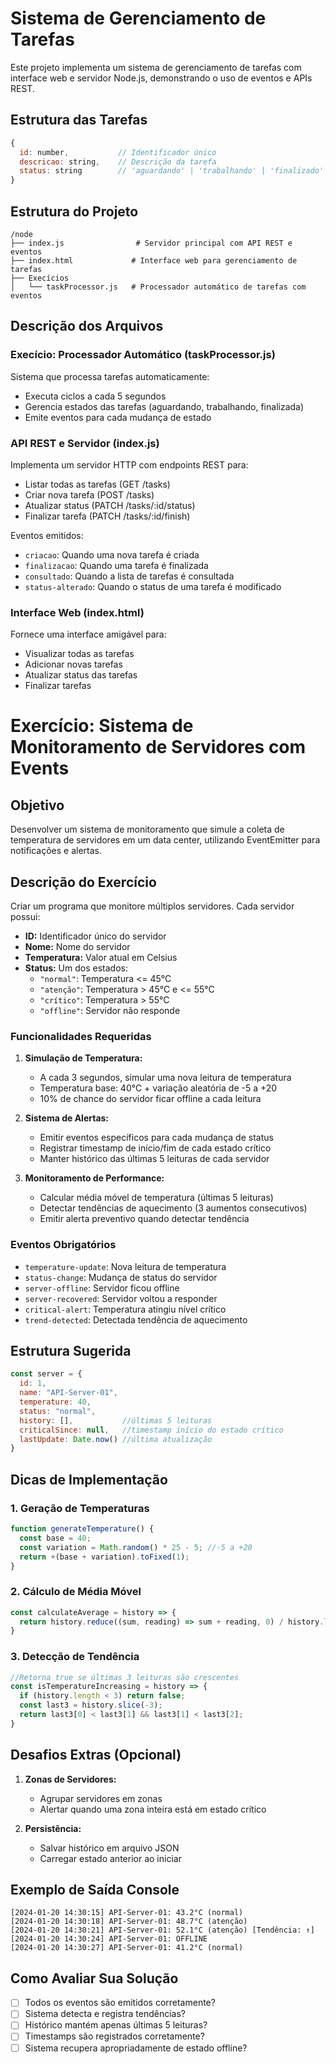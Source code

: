 # Sistema de Gerenciamento de Tarefas
Este projeto implementa um sistema de gerenciamento de tarefas com interface web e servidor Node.js, demonstrando o uso de eventos e APIs REST.

## Estrutura das Tarefas

```javascript
{
  id: number,           // Identificador único
  descricao: string,    // Descrição da tarefa
  status: string        // 'aguardando' | 'trabalhando' | 'finalizado'
}
```

## Estrutura do Projeto

```
/node
├── index.js                # Servidor principal com API REST e eventos
├── index.html             # Interface web para gerenciamento de tarefas
├── Execícios
│   └── taskProcessor.js   # Processador automático de tarefas com eventos
```

## Descrição dos Arquivos
### Execício: Processador Automático (taskProcessor.js)
Sistema que processa tarefas automaticamente:
- Executa ciclos a cada 5 segundos
- Gerencia estados das tarefas (aguardando, trabalhando, finalizada)
- Emite eventos para cada mudança de estado

### API REST e Servidor (index.js)
Implementa um servidor HTTP com endpoints REST para:
- Listar todas as tarefas (GET /tasks)
- Criar nova tarefa (POST /tasks)
- Atualizar status (PATCH /tasks/:id/status)
- Finalizar tarefa (PATCH /tasks/:id/finish)

Eventos emitidos:
- `criacao`: Quando uma nova tarefa é criada
- `finalizacao`: Quando uma tarefa é finalizada
- `consultado`: Quando a lista de tarefas é consultada
- `status-alterado`: Quando o status de uma tarefa é modificado

### Interface Web (index.html)
Fornece uma interface amigável para:
- Visualizar todas as tarefas
- Adicionar novas tarefas
- Atualizar status das tarefas
- Finalizar tarefas

# Exercício: Sistema de Monitoramento de Servidores com Events
## Objetivo
Desenvolver um sistema de monitoramento que simule a coleta de temperatura de servidores em um data center, utilizando EventEmitter para notificações e alertas.

## Descrição do Exercício
Criar um programa que monitore múltiplos servidores. Cada servidor possui:

- **ID:** Identificador único do servidor
- **Nome:** Nome do servidor
- **Temperatura:** Valor atual em Celsius
- **Status:** Um dos estados:
  - `"normal"`: Temperatura <= 45°C
  - `"atenção"`: Temperatura > 45°C e <= 55°C
  - `"crítico"`: Temperatura > 55°C
  - `"offline"`: Servidor não responde

### Funcionalidades Requeridas
1. **Simulação de Temperatura:**
   - A cada 3 segundos, simular uma nova leitura de temperatura
   - Temperatura base: 40°C + variação aleatória de -5 a +20
   - 10% de chance do servidor ficar offline a cada leitura

2. **Sistema de Alertas:**
   - Emitir eventos específicos para cada mudança de status
   - Registrar timestamp de início/fim de cada estado crítico
   - Manter histórico das últimas 5 leituras de cada servidor

3. **Monitoramento de Performance:**
   - Calcular média móvel de temperatura (últimas 5 leituras)
   - Detectar tendências de aquecimento (3 aumentos consecutivos)
   - Emitir alerta preventivo quando detectar tendência

### Eventos Obrigatórios
- `temperature-update`: Nova leitura de temperatura
- `status-change`: Mudança de status do servidor
- `server-offline`: Servidor ficou offline
- `server-recovered`: Servidor voltou a responder
- `critical-alert`: Temperatura atingiu nível crítico
- `trend-detected`: Detectada tendência de aquecimento

## Estrutura Sugerida

```javascript
const server = {
  id: 1,
  name: "API-Server-01",
  temperature: 40,
  status: "normal",
  history: [],           //últimas 5 leituras
  criticalSince: null,   //timestamp início do estado crítico
  lastUpdate: Date.now() //última atualização
}
```

## Dicas de Implementação
### 1. Geração de Temperaturas
```javascript
function generateTemperature() {
  const base = 40;
  const variation = Math.random() * 25 - 5; //-5 a +20
  return +(base + variation).toFixed(1);
}
```

### 2. Cálculo de Média Móvel
```javascript
const calculateAverage = history => {
  return history.reduce((sum, reading) => sum + reading, 0) / history.length;
}
```

### 3. Detecção de Tendência
```javascript
//Retorna true se últimas 3 leituras são crescentes
const isTemperatureIncreasing = history => {
  if (history.length < 3) return false;
  const last3 = history.slice(-3);
  return last3[0] < last3[1] && last3[1] < last3[2];
}
```

## Desafios Extras (Opcional)
1. **Zonas de Servidores:**
   - Agrupar servidores em zonas
   - Alertar quando uma zona inteira está em estado crítico

2. **Persistência:**
   - Salvar histórico em arquivo JSON
   - Carregar estado anterior ao iniciar

## Exemplo de Saída Console
```
[2024-01-20 14:30:15] API-Server-01: 43.2°C (normal)
[2024-01-20 14:30:18] API-Server-01: 48.7°C (atenção) 
[2024-01-20 14:30:21] API-Server-01: 52.1°C (atenção) [Tendência: ↑]
[2024-01-20 14:30:24] API-Server-01: OFFLINE
[2024-01-20 14:30:27] API-Server-01: 41.2°C (normal)
```
## Como Avaliar Sua Solução
- [ ] Todos os eventos são emitidos corretamente?
- [ ] Sistema detecta e registra tendências?
- [ ] Histórico mantém apenas últimas 5 leituras?
- [ ] Timestamps são registrados corretamente?
- [ ] Sistema recupera apropriadamente de estado offline?